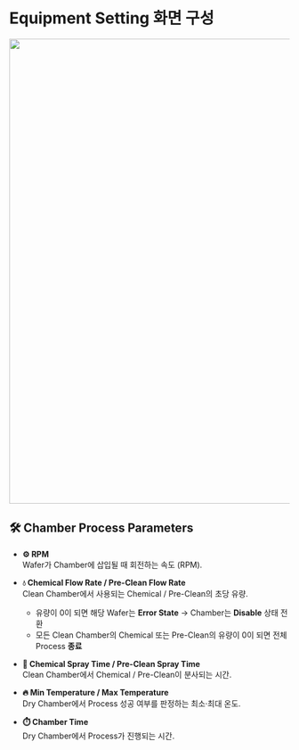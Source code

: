 # Equipment Setting 화면 구성

<p align="center">
  <img width="1323" height="834" alt="image" src="https://github.com/user-attachments/assets/b1a31e1f-1ff0-47ba-bdcc-4c44dbabec8b" />
</p>

## 🛠️ Chamber Process Parameters

- **⚙️ RPM**  
  Wafer가 Chamber에 삽입될 때 회전하는 속도 (RPM).  

- **💧 Chemical Flow Rate / Pre-Clean Flow Rate**  
  Clean Chamber에서 사용되는 Chemical / Pre-Clean의 초당 유량.  
  - 유량이 0이 되면 해당 Wafer는 **Error State** → Chamber는 **Disable** 상태 전환  
  - 모든 Clean Chamber의 Chemical 또는 Pre-Clean의 유량이 0이 되면 전체 Process **종료**  

- **🌊 Chemical Spray Time / Pre-Clean Spray Time**  
  Clean Chamber에서 Chemical / Pre-Clean이 분사되는 시간.  

- **🔥 Min Temperature / Max Temperature**  
  Dry Chamber에서 Process 성공 여부를 판정하는 최소·최대 온도.  

- **⏱️ Chamber Time**  
  Dry Chamber에서 Process가 진행되는 시간.  
